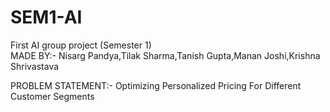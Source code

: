 # SEM1-AI
First AI group project (Semester 1)
<br>
MADE BY:- Nisarg Pandya,Tilak Sharma,Tanish Gupta,Manan Joshi,Krishna Shrivastava

PROBLEM STATEMENT:- Optimizing Personalized Pricing For Different Customer Segments

